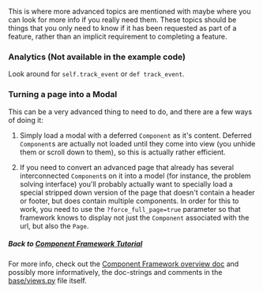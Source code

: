 This is where more advanced topics are mentioned with maybe where you can
look for more info if you really need them. These topics should be things
that you only need to know if it has been requested as part of a feature,
rather than an implicit requirement to completing a feature.

### Analytics (Not available in the example code)

Look around for `self.track_event` or `def track_event`.

### Turning a page into a Modal

This can be a very advanced thing to need to do, and there are a few ways of
doing it:

1. Simply load a modal with a deferred `Component` as it's content. Deferred
   `Component`s are actually not loaded until they come into view (you
   unhide them or scroll down to them), so this is actually rather
   efficient.

2. If you need to convert an advanced page that already has several
   interconnected `Component`s on it into a model (for instance, the problem
   solving interface) you'll probably actually want to specially load a
   special stripped down version of the page that doesn't contain a header
   or footer, but does contain multiple components. In order for this to
   work, you need to use the `?force_full_page=true` parameter so that
   framework knows to display not just the `Component` associated with the
   url, but also the `Page`.

##### Back to [Component Framework Tutorial](tutorial/00_intro.md)

For more info, check out the [Component Framework overview doc](README.md)
and possibly more informatively, the doc-strings and comments in the
[base/views.py](../components/views.py) file itself.
